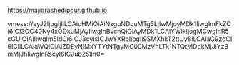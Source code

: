 https://majidrashedipour.github.io

vmess://eyJ2IjogIjIiLCAicHMiOiAiNzguNDcuMTg5LjIwMjoyMDk1IiwgImFkZCI6ICI3OC40Ny4xODkuMjAyIiwgInBvcnQiOiAyMDk1LCAiYWlkIjogMCwgInR5cGUiOiAiIiwgIm5ldCI6ICJ3cyIsICJwYXRoIjogIi9SMXhkT2ttUy8iLCAiaG9zdCI6ICIiLCAiaWQiOiAiZDEyNjMxYTYtNTgyMC00MzVhLTk1NTQtMDdkMjJiYzBmMjJhIiwgInRscyI6ICJub25lIn0=

